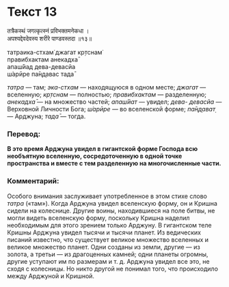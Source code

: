 # Текст 13

तत्रैकस्थं जगत्कृत्स्नं प्रविभक्तमनेकधा ।  
अपश्यद्देवदेवस्य शरीरे पाण्डवस्तदा ॥१३॥

татраика-стхам̇ джагат кр̣тснам̇  
правибхактам анекадха̄  
апаш́йад дева-девасйа  
ш́арӣре па̄н̣д̣авас тада̄

_татра_ — там; _эка-стхам_ — находящуюся в одном месте; _джагат_ — вселенную; _кр̣тснам_ — полностью; _правибхактам_ — разделенную; _анекадха̄_ — на множество частей; _апаш́йат_ — увидел; _дева- девасйа_ — Верховной Личности Бога; _ш́арӣре_ — во вселенской форме; _па̄н̣д̣ават̣_ — Арджуна; _тада̄_ — тогда.

### Перевод:

**В это время Арджуна увидел в гигантской форме Господа всю необъятную вселенную, сосредоточенную в одной точке пространства и вместе с тем разделенную на многочисленные части.**

### Комментарий:

Особого внимания заслуживает употребленное в этом стихе слово _татра_ («там»). Когда Арджуна увидел вселенскую форму, он и Кришна сидели на колеснице. Другие воины, находившиеся на поле битвы, не могли видеть вселенскую форму, поскольку Кришна наделил необходимым для этого зрением только Арджуну. В гигантском теле Кришны Арджуна увидел тысячи и тысячи планет. Из ведических писаний известно, что существует великое множество вселенных и великое множество планет. Одни созданы из земли, другие — из золота, а третьи — из драгоценных камней; одни планеты огромны, другие уступают им по размерам и т. д. Арджуна увидел все это, не сходя с колесницы. Но никто другой не понимал того, что происходило между Арджуной и Кришной.